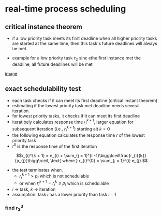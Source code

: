 #  real-time process scheduling

##  critical instance theorem

-  if a low priority task meets its first deadline when all higher priority tasks are started at the same time, then this task's future deadlines will always be met.

-  example for a low priority task $\tau_{2}$ sinc ethe first instance met the deadline, all future deadlines will be met

[image]()

##  exact schedulability test

-  each task checks if it can meet its first deadline (critical instant theorem)
-  estimating if the lowest priority task met deadline needs several iteration.
-  for lowest priority tasks, it checks if it can meet its first deadline
-  iteratibely calculates response time $r_{i}^{k + 1}$, larger equation for subsequent iteration (i.e., $r_{i}^{k + 1}$) starting ait $k = 0$
-  the following equation calculates the response time $r$ of the lowest priority task
-  $r^{0}$ is the response time of the first iteration

$$r_{i}^{k + 1} = e_{i} + \sum_{j = 1}^{i -1}\bigg\lceil\frac{r_{i}{k}}{p_{j}}\bigg\rceil, \text{ where } r_{i}^{0} = \sum_{j = 1}^{i} e_{j} $$

- the test terminates when, 
    -  $r_{i}^{k + 1} > p_{i}$ which is not schedulable
    -  or when $r_{i}^{k + 1} = r_{i}^{k} \leq p_{i}$ which is schedulable
-  $i$ -> task, $k$ -> iteration
-  assumption:  task $i$ has a lower priority than task $i - 1$

###  find $r_{3}^{3}$
